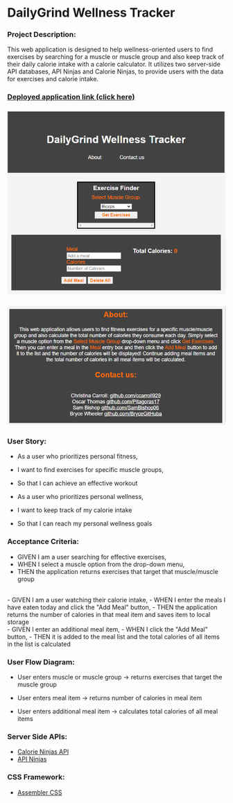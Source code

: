 # DailyGrind Wellness Tracker

###  Project Description: 
This web application is designed to help wellness-oriented users to find exercises by searching for a muscle or muscle group and also keep track of their daily calorie intake with a calorie calculator. It utilizes two server-side API databases, API Ninjas and Calorie Ninjas, to provide users with the data for exercises and calorie intake. 

### [Deployed application link (click here)]( https://ccarroll929.github.io/wellness-tracker-app/) 

### ![Screenshots of deployed application:](./assets/images/Deployed-Page-SS-0.PNG)  
### ![](./assets/images/Deployed-Page-SS-1.PNG)


### User Story:

- As a user who prioritizes personal fitness,
- I want to find exercises for specific muscle groups,
- So that I can achieve an effective workout

- As a user who prioritizes personal wellness, 
- I want to keep track of my calorie intake
- So that I can reach my personal wellness goals


### Acceptance Criteria:
- GIVEN I am a user searching for effective exercises,
- WHEN I select a muscle option from the drop-down menu,
- THEN the application returns exercises that target that muscle/muscle group  
<br> 
- GIVEN I am a user watching their calorie intake, 
- WHEN I enter the meals I have eaten today and click the "Add Meal" button, 
- THEN the application returns the number of calories in that meal item and saves item to local storage  
<br>
- GIVEN I enter an additional meal item,
- WHEN I click the "Add Meal" button,
- THEN it is added to the meal list and the total calories of all items in the list is calculated 

### User Flow Diagram: 
- User enters muscle or muscle group → returns exercises that target the muscle group  

- User enters meal item → returns number of calories in meal item  

- User enters additional meal item → calculates total calories of all meal items  


### Server Side APIs:
- [Calorie Ninjas API](https://calorieninjas.com/api)
- [API Ninjas](https://api-ninjas.com/) 

### CSS Framework:
- [Assembler CSS](https://asmcss.com/)  
